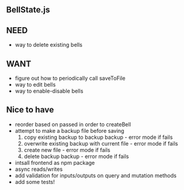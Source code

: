 ## BellState.js

## NEED
- way to delete existing bells

## WANT
- figure out how to periodically call saveToFile
- way to edit bells
- way to enable-disable bells

## Nice to have
- reorder based on passed in order to createBell
- attempt to make a backup file before saving
    1. copy existing backup to backup backup - error mode if fails
    2. overwrite existing backup with current file - error mode if fails
    3. create new file - error mode if fails
    4. delete backup backup - error mode if fails
- intsall frontend as npm package
- async reads/writes
- add validation for inputs/outputs on query and mutation methods
- add some tests!